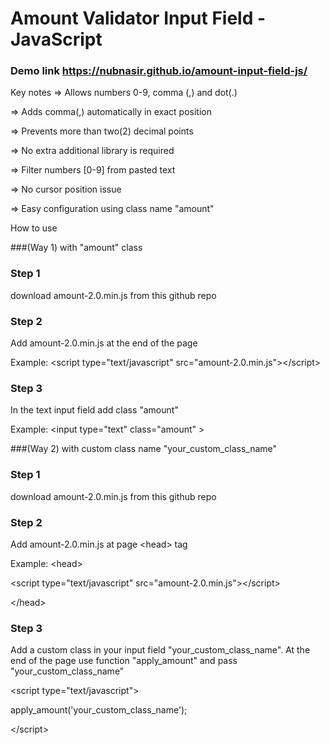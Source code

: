# Amount Validator Input Field - JavaScript

### Demo link https://nubnasir.github.io/amount-input-field-js/

Key notes
=> Allows numbers 0-9, comma (,) and dot(.)

=> Adds comma(,) automatically in exact position

=> Prevents more than two(2) decimal points

=> No extra additional library is required

=> Filter numbers [0-9] from pasted text

=> No cursor position issue

=> Easy configuration using class name "amount"


How to use 

###(Way 1) with "amount" class
### Step 1 

download amount-2.0.min.js from this github repo

### Step 2 

Add amount-2.0.min.js at the end of the page

Example:
&lt;script type="text/javascript" src="amount-2.0.min.js"&gt;&lt;/script&gt;

### Step 3

In the text input field add class "amount"


Example: &lt;input type="text" class="amount" &gt;

###(Way 2) with custom class name "your_custom_class_name"
### Step 1 

download amount-2.0.min.js from this github repo

### Step 2 

Add amount-2.0.min.js at page &lt;head&gt; tag

Example:
&lt;head&gt;

&lt;script type="text/javascript" src="amount-2.0.min.js"&gt;&lt;/script&gt;

&lt;/head&gt;
### Step 3

Add a custom class in your input field "your_custom_class_name". At the end of the page use function "apply_amount" and pass "your_custom_class_name"

&lt;script type="text/javascript"&gt;

apply_amount('your_custom_class_name');

&lt;/script&gt;
